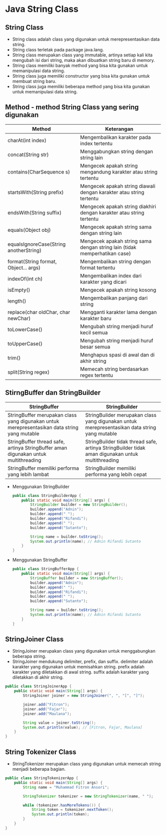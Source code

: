 # Java String Class

## String Class

- String class adalah class yang digunakan untuk merepresentasikan data string.
- String class terletak pada package java.lang.
- String class merupakan class yang immutable, artinya setiap kali kita mengubah isi dari string, maka akan dibuatkan string baru di memory.
- String class memiliki banyak method yang bisa kita gunakan untuk memanipulasi data string.
- String class juga memiliki constructor yang bisa kita gunakan untuk membuat string baru.
- String class juga memiliki beberapa method yang bisa kita gunakan untuk memanipulasi data string.

## Method - method String Class yang sering digunakan

| Method | Keterangan |
| --- | --- |
| charAt(int index) | Mengembalikan karakter pada index tertentu |
| concat(String str) | Menggabungkan string dengan string lain |
| contains(CharSequence s) | Mengecek apakah string mengandung karakter atau string tertentu |
| startsWith(String prefix) | Mengecek apakah string diawali dengan karakter atau string tertentu |
| endsWith(String suffix) | Mengecek apakah string diakhiri dengan karakter atau string tertentu |
| equals(Object obj) | Mengecek apakah string sama dengan string lain |
| equalsIgnoreCase(String anotherString) | Mengecek apakah string sama dengan string lain (tidak memperhatikan case) |
| format(String format, Object... args) | Mengembalikan string dengan format tertentu |
| indexOf(int ch) | Mengembalikan index dari karakter yang dicari |
| isEmpty() | Mengecek apakah string kosong |
| length() | Mengembalikan panjang dari string |
| replace(char oldChar, char newChar) | Mengganti karakter lama dengan karakter baru |
| toLowerCase() | Mengubah string menjadi huruf kecil semua |
| toUpperCase() | Mengubah string menjadi huruf besar semua |
| trim() | Menghapus spasi di awal dan di akhir string |
| split(String regex) | Memecah string berdasarkan regex tertentu |

## StirngBuffer dan StringBuilder

| StringBuffer | StringBuilder |
| --- | --- |
| StringBuffer merupakan class yang digunakan untuk merepresentasikan data string yang mutable | StringBuilder merupakan class yang digunakan untuk merepresentasikan data string yang mutable |
| StringBuffer thread safe, artinya StringBuffer aman digunakan untuk multithreading | StringBuilder tidak thread safe, artinya StringBuilder tidak aman digunakan untuk multithreading |
| StringBuffer memiliki performa yang lebih lambat | StringBuilder memiliki performa yang lebih cepat |

- Menggunakan StringBuilder
    
    ```java
    public class StringBuilderApp {
        public static void main(String[] args) {
            StringBuilder builder = new StringBuilder();
            builder.append("Adnin");
            builder.append(" ");
            builder.append("Rifandi");
            builder.append(" ");
            builder.append("Sutanto");
    
            String name = builder.toString();
            System.out.println(name); // Adnin Rifandi Sutanto
        }
    }
    ```
  
- Menggunakan StringBuffer
    
    ```java
    public class StringBufferApp {
        public static void main(String[] args) {
            StringBuffer builder = new StringBuffer();
            builder.append("Adnin");
            builder.append(" ");
            builder.append("Rifandi");
            builder.append(" ");
            builder.append("Sutanto");
    
            String name = builder.toString();
            System.out.println(name); // Adnin Rifandi Sutanto
        }
    }
    ```
  
## StringJoiner Class

- StringJoiner merupakan class yang digunakan untuk menggabungkan beberapa string.
- StringJoiner mendukung delimiter, prefix, dan suffix. delimiter adalah karakter yang digunakan untuk memisahkan string. prefix adalah karakter yang diletakkan di awal string. suffix adalah karakter yang diletakkan di akhir string.
```java
public class StringJoinerApp {
    public static void main(String[] args) {
        StringJoiner joiner = new StringJoiner(", ", "[", "]");

        joiner.add("Fitron");
        joiner.add("Fajar");
        joiner.add("Maulana");

        String value = joiner.toString();
        System.out.println(value); // [Fitron, Fajar, Maulana]
    }
}
```

## String Tokenizer Class

- StringTokenizer merupakan class yang digunakan untuk memecah string menjadi beberapa bagian.

```java
public class StringTokenizerApp {
    public static void main(String[] args) {
        String name = "Muhammad Fitron Ansori";

        StringTokenizer tokenizer = new StringTokenizer(name, " ");

        while (tokenizer.hasMoreTokens()) {
            String token = tokenizer.nextToken();
            System.out.println(token);
        }
    }
}
```